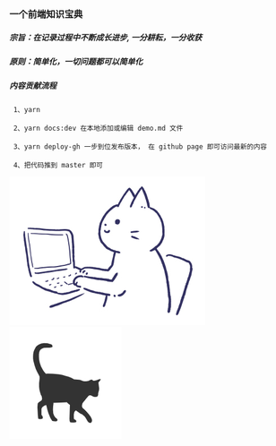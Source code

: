 ### 一个前端知识宝典


##### 宗旨：在记录过程中不断成长进步, 一分耕耘，一分收获

##### 原则：简单化，一切问题都可以简单化

##### 内容贡献流程


```
 1、yarn 

 2、yarn docs:dev 在本地添加或编辑 demo.md 文件
 
 3、yarn deploy-gh 一步到位发布版本， 在 github page 即可访问最新的内容

 4、把代码推到 master 即可

```

![A Cat](./img/cat-2.png)
![A Cat](./img/cat-1.png)
<!-- ![A Cat](./img/cat-3.png) -->




